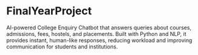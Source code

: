 # FinalYearProject
AI-powered College Enquiry Chatbot that answers queries about courses, admissions, fees, hostels, and placements. Built with Python and NLP, it provides instant, human-like responses, reducing workload and improving communication for students and institutions.
